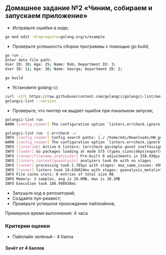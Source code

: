 ## Домашнее задание №2 «Чиним, собираем и запускаем приложение»

- Исправьте ошибки в коде;

```bash
go mod edit -droprequire=golang.org/x/example
```

- Проверьте успешность сборки программы с помощью go build;

```bash
go run .
Enter data file path: 
User ID: 10; Age: 25; Name: Rob; Department ID: 3; 
User ID: 11; Age: 30; Name: George; Department ID: 2;

go build
```

- Установите golang-ci;
```bash
curl -sSfL https://raw.githubusercontent.com/golangci/golangci-lint/master/install.sh | sh -s v1.58.2
golangci-lint --version
```

- Проверьте, что линтер не выдает ошибок при локальном запуске;

```bash
golangci-lint run
WARN [config_reader] The configuration option `linters.errcheck.ignore` is deprecated, please use `linters.errcheck.exclude-functions`.

golangci-lint run -E errcheck -v
INFO [config_reader] Config search paths: [./ /home/mdi/Downloads/HW_golang/base/hw02_fix_app /home/mdi/Downloads/HW_golang/base /home/mdi/Downloads/HW_golang /home/mdi/Downloads /home/mdi /home /] 
WARN [config_reader] The configuration option `linters.errcheck.ignore` is deprecated, please use `linters.errcheck.exclude-functions`. 
INFO [lintersdb] Active 6 linters: [errcheck gosimple govet ineffassign staticcheck unused] 
INFO [loader] Go packages loading at mode 575 (types_sizes|deps|exports_file|files|compiled_files|imports|name) took 122.966107ms 
INFO [runner/filename_unadjuster] Pre-built 0 adjustments in 158.936µs 
INFO [linters_context/goanalysis] analyzers took 0s with no stages 
INFO [runner] processing took 2.785µs with stages: max_same_issues: 499ns, filename_unadjuster: 333ns, cgo: 239ns, skip_dirs: 211ns, path_prettifier: 178ns, nolint: 171ns, source_code: 170ns, skip_files: 135ns, exclude: 130ns, invalid_issue: 107ns, max_from_linter: 103ns, max_per_file_from_linter: 63ns, diff: 51ns, identifier_marker: 51ns, exclude-rules: 50ns, fixer: 48ns, sort_results: 45ns, path_shortener: 44ns, uniq_by_line: 41ns, autogenerated_exclude: 40ns, severity-rules: 38ns, path_prefixer: 38ns 
INFO [runner] linters took 19.636024ms with stages: goanalysis_metalinter: 19.572077ms 
INFO File cache stats: 0 entries of total size 0B 
INFO Memory: 3 samples, avg is 29.6MB, max is 38.1MB 
INFO Execution took 180.998938ms      
```

- Запушьте код в репозиторий;
- Создайте пул-реквест;
- Проверьте успешное прохождение пайплайнов;

Примерное время выполнения: 4 часа

### Критерии оценки
- Пайплайн зелёный - 4 балла

#### Зачёт от 4 баллов